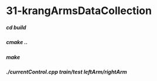 # 31-krangArmsDataCollection
##### cd build
##### cmake ..
##### make
##### ./currentControl.cpp train/test leftArm/rightArm
